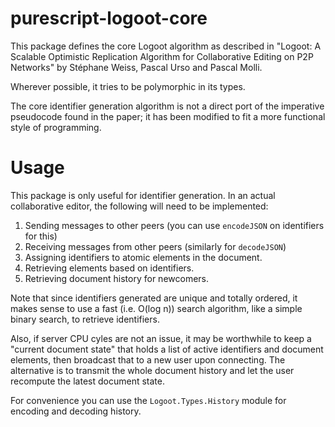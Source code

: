 # purescript-logoot-core

This package defines the core Logoot algorithm as described in "Logoot: A
Scalable Optimistic Replication Algorithm for Collaborative Editing on P2P
Networks" by Stéphane Weiss, Pascal Urso and Pascal Molli.

Wherever possible, it tries to be polymorphic in its types.

The core identifier generation algorithm is not a direct port of the imperative
pseudocode found in the paper; it has been modified to fit a more functional
style of programming.

# Usage

This package is only useful for identifier generation. In an actual collaborative
editor, the following will need to be implemented:

1. Sending messages to other peers (you can use `encodeJSON` on identifiers for this)
2. Receiving messages from other peers (similarly for `decodeJSON`)
3. Assigning identifiers to atomic elements in the document.
4. Retrieving elements based on identifiers.
5. Retrieving document history for newcomers.

Note that since identifiers generated are unique and totally ordered,
it makes sense to use a fast (i.e. O(log n)) search algorithm, like
a simple binary search, to retrieve identifiers.

Also, if server CPU cyles are not an issue, it may be worthwhile to keep a "current document state" that holds a list of active identifiers and document elements, then broadcast that to a new user upon connecting. The alternative is to transmit the whole document history and let the user recompute the latest document state.

For convenience you can use the `Logoot.Types.History` module for encoding and decoding history.